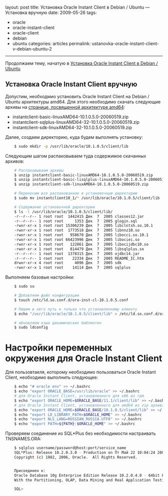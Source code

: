 layout: post
title: Установка Oracle Instant Client в Debian / Ubuntu — Установка вручную
date: 2009-05-26
tags:
- oracle
- oracle-instant-client
- oracle-client
- debian
- ubuntu
categories: articles
permalink: ustanovka-oracle-instant-client-v-debian-ubuntu-2

---

Продолжаем тему, начатую в [Установка Oracle Instant Client в Debian / Ubuntu](/articles/ustanovka-oracle-instant-client-v-debian-ubuntu)

<!-- more -->

Установка Oracle Instant Client вручную
---------------------------------------

Допустим, необходмио установить Oracle Instant Client на Debian / Ubuntu архитектуры amd64. Для этого необходимо скачать следующие архивы на [странице, посвященной архитектуре amd64](http://www.oracle.com/technology/software/tech/oci/instantclient/htdocs/linux-amd64.html "Раздел сайта Oracle, где можно скачать Oracle Instant Client для amd64 архитектуры"):

  - instantclient-basic-linuxAMD64-10.1.0.5.0-20060519.zip
  - instantclient-sqlplus-linuxAMD64-32-10.1.0.5.0-20060519.zip
  - instantclient-sdk-linuxAMD64-32-10.1.0.5.0-20060519.zip

Далее, создаем директорию, куда будем выполнять установку:

``` bash
    $ sudo mkdir -p /usr/lib/oracle/10.1.0.5/client/lib
```
Следующим шагом распаковываем туда содержимое скачанных архивов:

``` bash
    # Распаковываем архивы
    $ unzip instantclient-basic-linuxAMD64-10.1.0.5.0-20060519.zip
    $ unzip instantclient-basic-lisqlplus-linuxAMD64-10.1.0.5.0-20060519.zip
    $ unzip instantclient-sdk-linuxAMD64-10.1.0.5.0-20060519.zip

    # Переносим все распакованное в установочную директорию
    $ sudo mv instantclient10_1/* /usr/lib/oracle/10.1.0.5/client/lib

    # Содержание установочной директории
    $ ls -l /usr/lib/oracle/10.1.0.5/client/lib/
    -r--r--r-- 1 root root  1442415 Дек  7  2005 classes12.jar
    -r--r--r-- 1 root root     1353 Дек  7  2005 glogin.sql
    -rwxr-xr-x 1 root root 15306239 Дек  7  2005 libclntsh.so.10.1
    -rwxr-xr-x 1 root root  1773518 Дек  7  2005 libnnz10.so
    -rwxr-xr-x 1 root root   958670 Дек  7  2005 libocci.so.10.1
    -rwxr-xr-x 1 root root 66423996 Дек  7  2005 libociei.so
    -rwxr-xr-x 1 root root   122861 Дек  7  2005 libocijdbc10.so
    -rwxr-xr-x 1 root root   814479 Дек  7  2005 libsqlplus.so
    -r--r--r-- 1 root root  1378315 Дек  7  2005 ojdbc14.jar
    -r--r--r-- 1 root root    22334 Дек  7  2005 README_IC.htm
    drwxr-xr-x 4 root root     4096 Дек  7  2005 sdk
    -rwxr-xr-x 1 root root    14114 Дек  7  2005 sqlplus
```

Выполняем базовые настройки:

``` bash
    $ sudo su

    # Добавляем файл конфигурации
    $ touch /etc/ld.so.conf.d/ora-inst-cl-10.1.0.5.conf

    # Пишем в него путь к только что установленному клиенту
    $ echo "/usr/lib/oracle/10.1.0.5/client/lib" > /etc/ld.so.conf.d/ora-inst-cl-10.1.0.5.conf

    # обновляем кэша динамических библиотек
    $ sudo ldconfig
```


Настройки переменных окружения для Oracle Instant Client
========================================================

Для пользовтаеля, которому необходимо пользоваться Oracle Instant Client, необходимо выполнить следующее:

``` bash
    $ echo "# oracle env" >> ~/.bashrc
    $ echo "export ORACLE_BASE=/usr/lib/oracle" >> ~/.bashrc
    # для Oracle Instant Client, установленного для x86 из rpm
    $ echo "export ORACLE_HOME=$ORACLE_BASE/11.1/client/lib" >> ~/.bashrc
    # для Oracle Instant Client, установленного для amd64 из zip архива
    $ echo "export ORACLE_HOME=$ORACLE_BASE/10.1.0.5/client/lib" >> ~/.bashrc
    $ echo "export LD_LIBRARY_PATH=$ORACLE_HOME" >> ~/.bashrc
    $ echo "export NLS_LANG=RUSSIAN_RUSSIA.UTF8" >> ~/.bashrc
    $ echo "export PATH=${PATH}:$ORACLE_HOME" >> ~/.bashrc
```
Проверяем соединение из SQL\*Plus без необходимости настраивать TNSNAMES.ORA:

``` bash
    $ sqlplus username/password@host:port/service_name
    SQL*Plus: Release 10.2.0.3.0 - Production on Пт Май 22 10:04:24 2009
    Copyright (c) 1982, 2006, Oracle.  All Rights Reserved.


    Присоединен к:
    Oracle Database 10g Enterprise Edition Release 10.2.0.4.0 - 64bit Production
    With the Partitioning, OLAP, Data Mining and Real Application Testing options

    SQL>
```
